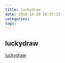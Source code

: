 ```yaml
---
title: luckydraw
date: 2018-10-30 16:37:23
categories:
tags:
---
```


## luckydraw

[luckydraw](/imgs/luckydraw/GB-canvas-turntable.html)
